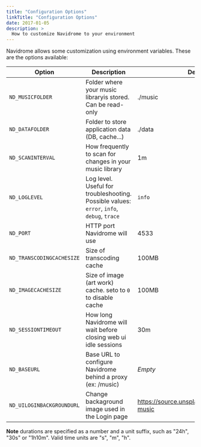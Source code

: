 ```yaml
---
title: "Configuration Options"
linkTitle: "Configuration Options"
date: 2017-01-05
description: >
  How to customize Navidrome to your environment
---
```


Navidrome allows some customization using environment variables. These are the options
available:

| Option            | Description           | Default Value |
|-------------------|-----------------|------|
| `ND_MUSICFOLDER`   | Folder where your music libraryis stored. Can be read-only   | ./music |
| `ND_DATAFOLDER`    | Folder to store application data (DB, cache...)     | ./data |
| `ND_SCANINTERVAL`   | How frequently to scan for changes in your music library  | 1m |
| `ND_LOGLEVEL`   | Log level. Useful for troubleshooting. Possible values: `error`, `info`, `debug`, `trace` | `info` |
| `ND_PORT`          | HTTP port Navidrome will use | 4533 |
| `ND_TRANSCODINGCACHESIZE` | Size of transcoding cache| 100MB |
| `ND_IMAGECACHESIZE` | Size of image (art work) cache. seto to `0` to disable cache | 100MB |
| `ND_SESSIONTIMEOUT` | How long Navidrome will wait before closing web ui idle sessions | 30m |
| `ND_BASEURL` | Base URL to configure Navidrome behind a proxy (ex: /music) | _Empty_  |
| `ND_UILOGINBACKGROUNDURL` | Change backaground image used in the Login page | https://source.unsplash.com/random/1600x900?music |

**Note** durations are specified as a number and a unit suffix, such as "24h", "30s" or "1h10m". Valid 
time units are "s", "m", "h".